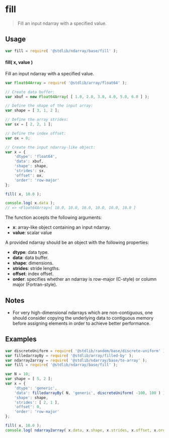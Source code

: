 <!--

@license Apache-2.0

Copyright (c) 2024 The Stdlib Authors.

Licensed under the Apache License, Version 2.0 (the "License");
you may not use this file except in compliance with the License.
You may obtain a copy of the License at

   http://www.apache.org/licenses/LICENSE-2.0

Unless required by applicable law or agreed to in writing, software
distributed under the License is distributed on an "AS IS" BASIS,
WITHOUT WARRANTIES OR CONDITIONS OF ANY KIND, either express or implied.
See the License for the specific language governing permissions and
limitations under the License.

-->

# fill

> Fill an input ndarray with a specified value.

<section class="intro">

</section>

<!-- /.intro -->

<section class="usage">

## Usage

```javascript
var fill = require( '@stdlib/ndarray/base/fill' );
```

#### fill( x, value )

Fill an input ndarray with a specified value.

<!-- eslint-disable max-len -->

```javascript
var Float64Array = require( '@stdlib/array/float64' );

// Create data buffer:
var xbuf = new Float64Array( [ 1.0, 2.0, 3.0, 4.0, 5.0, 6.0 ] );

// Define the shape of the input array:
var shape = [ 3, 1, 2 ];

// Define the array strides:
var sx = [ 2, 2, 1 ];

// Define the index offset:
var ox = 0;

// Create the input ndarray-like object:
var x = {
    'dtype': 'float64',
    'data': xbuf,
    'shape': shape,
    'strides': sx,
    'offset': ox,
    'order': 'row-major'
};

fill( x, 10.0 );

console.log( x.data );
// => <Float64Array>[ 10.0, 10.0, 10.0, 10.0, 10.0, 10.0 ]
```

The function accepts the following arguments:

-   **x**: array-like object containing an input ndarray.
-   **value**: scalar value

A provided ndarray should be an object with the following properties:

-   **dtype**: data type.
-   **data**: data buffer.
-   **shape**: dimensions.
-   **strides**: stride lengths.
-   **offset**: index offset.
-   **order**: specifies whether an ndarray is row-major (C-style) or column major (Fortran-style).

</section>

<!-- /.usage -->

<section class="notes">

## Notes

-   For very high-dimensional ndarrays which are non-contiguous, one should consider copying the underlying data to contiguous memory before assigning elements in order to achieve better performance.

</section>

<!-- /.notes -->

<section class="examples">

## Examples

<!-- eslint no-undef: "error" -->

```javascript
var discreteUniform = require( '@stdlib/random/base/discrete-uniform' ).factory;
var filledarrayBy = require( '@stdlib/array/filled-by' );
var ndarray2array = require( '@stdlib/ndarray/base/to-array' );
var fill = require( '@stdlib/ndarray/base/fill' );

var N = 10;
var shape = [ 5, 2 ];
var x = {
    'dtype': 'generic',
    'data': filledarrayBy( N, 'generic', discreteUniform( -100, 100 ) ),
    'shape': shape,
    'strides': [ 2, 1 ],
    'offset': 0,
    'order': 'row-major'
};

fill( x, 10.0 );
console.log( ndarray2array( x.data, x.shape, x.strides, x.offset, x.order ) );
```

</section>

<!-- /.examples -->

<!-- Section for related `stdlib` packages. Do not manually edit this section, as it is automatically populated. -->

<section class="related">

</section>

<!-- /.related -->

<section class="links">

<!-- <related-links> -->

<!-- </related-links> -->

</section>

<!-- /.links -->
